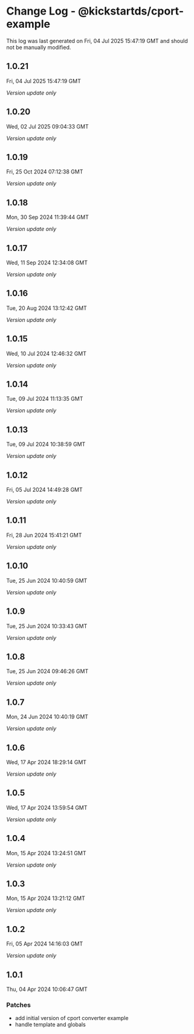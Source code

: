 # Change Log - @kickstartds/cport-example

This log was last generated on Fri, 04 Jul 2025 15:47:19 GMT and should not be manually modified.

## 1.0.21
Fri, 04 Jul 2025 15:47:19 GMT

_Version update only_

## 1.0.20
Wed, 02 Jul 2025 09:04:33 GMT

_Version update only_

## 1.0.19
Fri, 25 Oct 2024 07:12:38 GMT

_Version update only_

## 1.0.18
Mon, 30 Sep 2024 11:39:44 GMT

_Version update only_

## 1.0.17
Wed, 11 Sep 2024 12:34:08 GMT

_Version update only_

## 1.0.16
Tue, 20 Aug 2024 13:12:42 GMT

_Version update only_

## 1.0.15
Wed, 10 Jul 2024 12:46:32 GMT

_Version update only_

## 1.0.14
Tue, 09 Jul 2024 11:13:35 GMT

_Version update only_

## 1.0.13
Tue, 09 Jul 2024 10:38:59 GMT

_Version update only_

## 1.0.12
Fri, 05 Jul 2024 14:49:28 GMT

_Version update only_

## 1.0.11
Fri, 28 Jun 2024 15:41:21 GMT

_Version update only_

## 1.0.10
Tue, 25 Jun 2024 10:40:59 GMT

_Version update only_

## 1.0.9
Tue, 25 Jun 2024 10:33:43 GMT

_Version update only_

## 1.0.8
Tue, 25 Jun 2024 09:46:26 GMT

_Version update only_

## 1.0.7
Mon, 24 Jun 2024 10:40:19 GMT

_Version update only_

## 1.0.6
Wed, 17 Apr 2024 18:29:14 GMT

_Version update only_

## 1.0.5
Wed, 17 Apr 2024 13:59:54 GMT

_Version update only_

## 1.0.4
Mon, 15 Apr 2024 13:24:51 GMT

_Version update only_

## 1.0.3
Mon, 15 Apr 2024 13:21:12 GMT

_Version update only_

## 1.0.2
Fri, 05 Apr 2024 14:16:03 GMT

_Version update only_

## 1.0.1
Thu, 04 Apr 2024 10:06:47 GMT

### Patches

- add initial version of cport converter example
- handle template and globals


